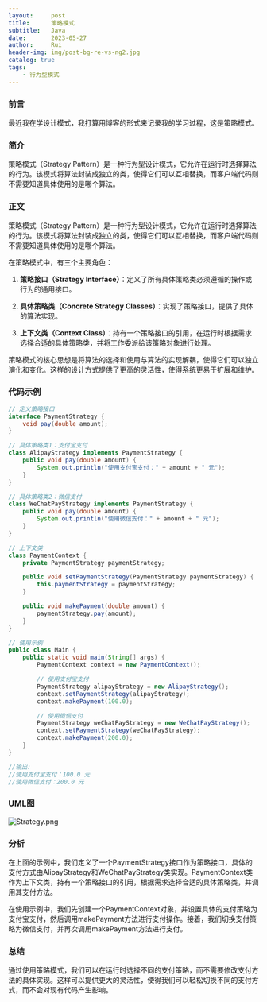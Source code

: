 ```yaml
---
layout:     post
title:      策略模式
subtitle:   Java
date:       2023-05-27
author:     Rui
header-img: img/post-bg-re-vs-ng2.jpg
catalog: true
tags:
    - 行为型模式
---
```

### 前言
最近我在学设计模式，我打算用博客的形式来记录我的学习过程，这是策略模式。
### 简介
策略模式（Strategy Pattern）是一种行为型设计模式，它允许在运行时选择算法的行为。该模式将算法封装成独立的类，使得它们可以互相替换，而客户端代码则不需要知道具体使用的是哪个算法。
### 正文
策略模式（Strategy Pattern）是一种行为型设计模式，它允许在运行时选择算法的行为。该模式将算法封装成独立的类，使得它们可以互相替换，而客户端代码则不需要知道具体使用的是哪个算法。

在策略模式中，有三个主要角色：

1. **策略接口（Strategy Interface）**：定义了所有具体策略类必须遵循的操作或行为的通用接口。

2. **具体策略类（Concrete Strategy Classes）**：实现了策略接口，提供了具体的算法实现。

3. **上下文类（Context Class）**：持有一个策略接口的引用，在运行时根据需求选择合适的具体策略类，并将工作委派给该策略对象进行处理。

策略模式的核心思想是将算法的选择和使用与算法的实现解耦，使得它们可以独立演化和变化。这样的设计方式提供了更高的灵活性，使得系统更易于扩展和维护。

### 代码示例
```java
// 定义策略接口
interface PaymentStrategy {
    void pay(double amount);
}

// 具体策略类1：支付宝支付
class AlipayStrategy implements PaymentStrategy {
    public void pay(double amount) {
        System.out.println("使用支付宝支付：" + amount + " 元");
    }
}

// 具体策略类2：微信支付
class WeChatPayStrategy implements PaymentStrategy {
    public void pay(double amount) {
        System.out.println("使用微信支付：" + amount + " 元");
    }
}

// 上下文类
class PaymentContext {
    private PaymentStrategy paymentStrategy;

    public void setPaymentStrategy(PaymentStrategy paymentStrategy) {
        this.paymentStrategy = paymentStrategy;
    }

    public void makePayment(double amount) {
        paymentStrategy.pay(amount);
    }
}

// 使用示例
public class Main {
    public static void main(String[] args) {
        PaymentContext context = new PaymentContext();

        // 使用支付宝支付
        PaymentStrategy alipayStrategy = new AlipayStrategy();
        context.setPaymentStrategy(alipayStrategy);
        context.makePayment(100.0);

        // 使用微信支付
        PaymentStrategy weChatPayStrategy = new WeChatPayStrategy();
        context.setPaymentStrategy(weChatPayStrategy);
        context.makePayment(200.0);
    }
}

//输出:
//使用支付宝支付：100.0 元
//使用微信支付：200.0 元
```
### UML图
![Strategy.png](https://i.postimg.cc/13g038Dr/Strategy.png)

### 分析
在上面的示例中，我们定义了一个PaymentStrategy接口作为策略接口，具体的支付方式由AlipayStrategy和WeChatPayStrategy类实现。PaymentContext类作为上下文类，持有一个策略接口的引用，根据需求选择合适的具体策略类，并调用其支付方法。

在使用示例中，我们先创建一个PaymentContext对象，并设置具体的支付策略为支付宝支付，然后调用makePayment方法进行支付操作。接着，我们切换支付策略为微信支付，并再次调用makePayment方法进行支付。
### 总结
通过使用策略模式，我们可以在运行时选择不同的支付策略，而不需要修改支付方法的具体实现。这样可以提供更大的灵活性，使得我们可以轻松切换不同的支付方式，而不会对现有代码产生影响。




